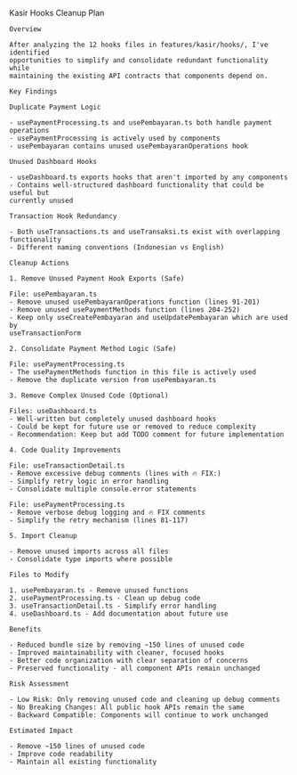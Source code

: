 Kasir Hooks Cleanup Plan

    Overview

    After analyzing the 12 hooks files in features/kasir/hooks/, I've identified
    opportunities to simplify and consolidate redundant functionality while
    maintaining the existing API contracts that components depend on.

    Key Findings

    Duplicate Payment Logic

    - usePaymentProcessing.ts and usePembayaran.ts both handle payment operations
    - usePaymentProcessing is actively used by components
    - usePembayaran contains unused usePembayaranOperations hook

    Unused Dashboard Hooks

    - useDashboard.ts exports hooks that aren't imported by any components
    - Contains well-structured dashboard functionality that could be useful but
    currently unused

    Transaction Hook Redundancy

    - Both useTransactions.ts and useTransaksi.ts exist with overlapping
    functionality
    - Different naming conventions (Indonesian vs English)

    Cleanup Actions

    1. Remove Unused Payment Hook Exports (Safe)

    File: usePembayaran.ts
    - Remove unused usePembayaranOperations function (lines 91-201)
    - Remove unused usePaymentMethods function (lines 204-252)
    - Keep only useCreatePembayaran and useUpdatePembayaran which are used by
    useTransactionForm

    2. Consolidate Payment Method Logic (Safe)

    File: usePaymentProcessing.ts
    - The usePaymentMethods function in this file is actively used
    - Remove the duplicate version from usePembayaran.ts

    3. Remove Complex Unused Code (Optional)

    Files: useDashboard.ts
    - Well-written but completely unused dashboard hooks
    - Could be kept for future use or removed to reduce complexity
    - Recommendation: Keep but add TODO comment for future implementation

    4. Code Quality Improvements

    File: useTransactionDetail.ts
    - Remove excessive debug comments (lines with 🔥 FIX:)
    - Simplify retry logic in error handling
    - Consolidate multiple console.error statements

    File: usePaymentProcessing.ts
    - Remove verbose debug logging and 🔥 FIX comments
    - Simplify the retry mechanism (lines 81-117)

    5. Import Cleanup

    - Remove unused imports across all files
    - Consolidate type imports where possible

    Files to Modify

    1. usePembayaran.ts - Remove unused functions
    2. usePaymentProcessing.ts - Clean up debug code
    3. useTransactionDetail.ts - Simplify error handling
    4. useDashboard.ts - Add documentation about future use

    Benefits

    - Reduced bundle size by removing ~150 lines of unused code
    - Improved maintainability with cleaner, focused hooks
    - Better code organization with clear separation of concerns
    - Preserved functionality - all component APIs remain unchanged

    Risk Assessment

    - Low Risk: Only removing unused code and cleaning up debug comments
    - No Breaking Changes: All public hook APIs remain the same
    - Backward Compatible: Components will continue to work unchanged

    Estimated Impact

    - Remove ~150 lines of unused code
    - Improve code readability
    - Maintain all existing functionality
